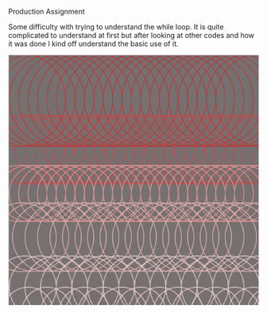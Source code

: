 Production Assignment  

Some difficulty with trying to understand the while loop. It is quite complicated to understand at first but after looking at other codes and how it was done I kind off understand the basic use of it.


![](https://github.com/SalamaAlmheiri/introToIM/blob/main/May%2027/Production%20Assignment-%20Salama.png)
